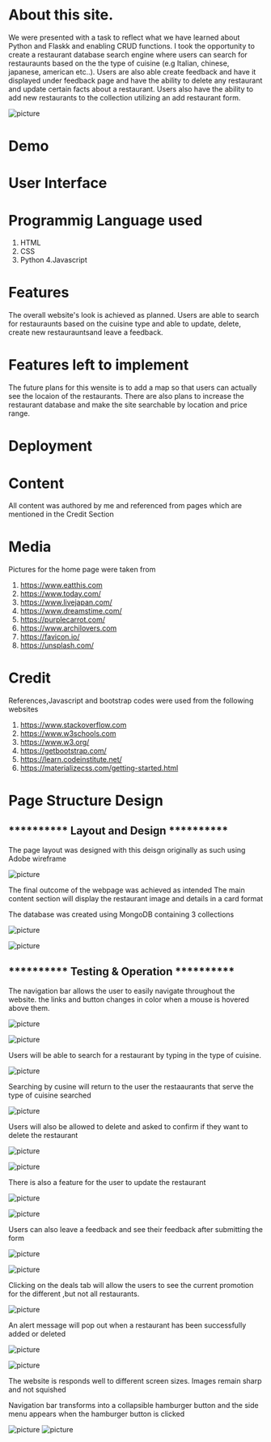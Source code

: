 # About this site.

We were presented with a task to reflect what we have learned about Python and Flaskk and enabling CRUD functions.
I took the opportunity to create a restaurant database search engine where users can search for restauraunts based on the the
type of cuisine (e.g Italian, chinese, japanese, american etc..).
Users are also able create feedback and have it displayed under feedback page and have the ability to delete any restaurant
and update certain facts about a restaurant.
Users also have the ability to add new restaurants to the collection utilizing an add restaurant form.

![picture](restaurant/static/images/screenshot1.png)

# Demo 



# User Interface

# Programmig Language used
1. HTML
2. CSS
3. Python
4.Javascript

# Features

The overall website's look is achieved as planned. Users are able to search for restauraunts based on the cuisine type 
and able to update, delete, create new restaurauntsand leave a feedback.

# Features left to implement

The future plans for this wensite is to add a map so that users can actually see the locaion of the restaurants.
There are also plans to increase the restaurant database and make the site searchable by location and price range.

# Deployment


# Content

All content was authored by me and referenced from pages which are mentioned in the Credit Section

# Media

Pictures for the home page were taken from
1. https://www.eatthis.com
2. https://www.today.com/
3. https://www.livejapan.com/
4. https://www.dreamstime.com/
5. https://purplecarrot.com/
6. https://www.archilovers.com
7. https://favicon.io/
8. https://unsplash.com/

# Credit

References,Javascript and bootstrap codes were used from the following websites

1. https://www.stackoverflow.com
2. https://www.w3schools.com
3. https://www.w3.org/
4. https://getbootstrap.com/
5. https://learn.codeinstitute.net/
6. https://materializecss.com/getting-started.html


# Page Structure Design 

<h2> ********** Layout and Design ********** </h2>

The page layout was designed with this deisgn originally as such using Adobe wireframe

![picture](restaurant/static/images/wireframe_layout.png)

The final outcome of the webpage was achieved as intended
The main content section will display the restaurant image and details in a card format

The database was created using MongoDB containing 3 collections

![picture](restaurant/static/images/mongoDB.png)

![picture](restaurant/static/images/screenshot1.png)

<h2> ********** Testing & Operation ********** </h2>

The navigation bar allows the user to easily navigate throughout the website.
the links and button changes in color when a mouse is hovered above them.

![picture](restaurant/static/images/navigation.png)

![picture](restaurant/static/images/button.png)

Users will be able to search for a restaurant by typing in the type of cuisine.

![picture](restaurant/static/images/search.png)

Searching by cusine will return to the user the restaaurants that serve the type of cuisine searched

![picture](restaurant/static/images/searchresult.png)

Users will also be allowed to delete and asked to confirm if they want to delete the restaurant

![picture](restaurant/static/images/deleterest.png)

![picture](restaurant/static/images/deleteconfirmation.png)

There is also a feature for the user to update the restaurant

![picture](restaurant/static/images/updaterest.png)

![picture](restaurant/static/images/updateform.png)

Users can also leave a feedback and see their feedback after submitting the form

![picture](restaurant/static/images/feedbackform.png)

![picture](restaurant/static/images/customerfeedback.png)

Clicking on the deals tab will allow the users to see the current promotion for the different ,but not all restaurants.

![picture](restaurant/static/images/deals.png)

An alert message will pop out when a restaurant has been successfully added or deleted

![picture](restaurant/static/images/alert.png)

![picture](restaurant/static/images/alert1.png)

The website is responds well to different screen sizes. Images remain sharp and not squished

Navigation bar transforms into a collapsible hamburger button and the side menu appears when the
hamburger button is clicked

![picture](restaurant/static/images/responsive.png)
![picture](restaurant/static/images/menu_side.png)










